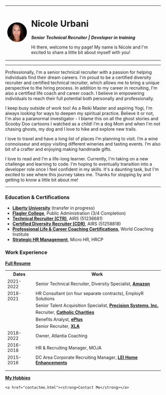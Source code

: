 <!DOCTYPE html>
<html lang="en">
<head>
    <meta charset="UTF-8">
 </head>
<body>
   <table cellspacing="20">
        <tr>
            <td><img src="p1-modified.png" alt="Nicole's profile picture"></td>
            <td><h1>Nicole Urbani</h1>
                <p><em><strong> Senior Technical Recruiter | Developer in training </strong></em></p>
                <p>Hi there, welcome to my page! My name is Nicole and I'm excited to share a little bit about 
                myself with you!</p></td>
        </tr>
   </table>
   <hr>     
    <p>Professionally, I'm a senior technical recruiter with a passion for helping individuals find 
    their dream careers. I'm proud to be a certified diversity recruiter and certified technical 
    recruiter, which allows me to bring a unique perspective to the hiring process.  In addition 
    to my career in recruiting, I'm also a certified life coach and career coach. I believe in 
    empowering individuals to reach their full potential both personally and professionally.</p>
    <p>I keep busy outside of work too!  As a Reiki Master and aspiring Yogi, I'm always looking for 
    ways to deepen my spiritual practice. Believe it or not, I'm also a paranormal investigator - 
    I blame this on all the ghost stories and Scooby Doo cartoons I watched as a child! 
    I’m a dog Mom and when I'm not chasing ghosts, my dog and I love to hike and explore new trails.</p>
    <p>I love to travel and have a long list of places I’m planning to visit.  I’m a wine connoisseur and enjoy visiting different wineries and tasting events.
    I’m also bit of a crafter and enjoying making handmade gifts.</p>
    <p>I love to read and I’m a life-long learner.  Currently, I'm taking on a new challenge and 
    learning to code. I'm hoping to eventually transition into a developer role once I feel confident in my skills. It's a daunting task, but I'm excited to see where this journey takes me.
    Thanks for stopping by and getting to know a little bit about me!</p>
   <hr>
    <h3>Education & Certifications</h3>
    <ul>
        <li><a href="https://www.liberty.edu/"><strong>Liberty University</strong></a> (transfer in progress)</li> 
        <li><a href="https://www.flagler.edu/"><strong>Flagler College</strong></a>, Public Administration (3/4 Completion)</li> 
        <li><a href="https://www.airscorp.com/mc/training_certification.guid"><strong>Technical Recruiter (CTR)</strong></a>, AIRS (51236681)</li> 
        <li><a href="https://www.airscorp.com/mc/training_certification.guid"><strong>Certified Diversity Recruiter (CDR)</strong></a>, AIRS (51258818)</li> 
        <li><a href="https://worldcoachinstitute.com/index.html"><strong>Professional Life & Career Coaching Certifications</strong></a>, World Coaching Institute</li> 
        <li><a href="https://micro.hrcp.com/about_certification/"><strong>Strategic HR Management</strong></a>, Micro HR, HRCP</li> 
    </ul>
    <h3>Work Experience</h3>
    <p><a href="Urbani 1.26.23.pdf"><strong>Full Resume</strong></a></p>
    <table cellspacing="10">
        <thead>
            <tr>
                <th>Dates</th>
                <th>Work</th>
            </tr>
            <tr>
                <td>
                    2021-2022
                </td>
                <td>
                    Senior Technical Recruiter, Diversity Specialist, <a href="https://www.amazon.com/"><strong>Amazon</strong></a>
                </td>
            </tr>
            <tr>
                <td>
                    2018-2021
                </td>
                <td>
                    HR Consultant (on four separate contracts), EmployR Solutions
                </td>
            </tr>
            <tr>
                <td></td>
                <td>
                    Senior Talent Acquisition Specialist, <a href="https://www.precisionsystems.co/"><strong>Precision Systems, Inc.</strong></a>
                </td>
            </tr>
            <tr>
                <td></td>
                <td>
                    Recruiter, <a href="https://www.catholiccharitiesdc.org/"><strong>Catholic Charities</strong></a>
                </td>
            </tr>
            <tr>
                <td></td>
                <td>
                    Benefits Analyst, <a href="https://www.eplus.com/"><strong>ePlus</strong></a>
                </td>
            </tr>
            <tr>
                <td></td>
                <td>
                    Senior Recruiter, <a href="http://xla.com/"><strong>XLA</strong></a>
                </td>
            </tr>
            <td>
                2018-2022
            </td>
            <td>
                Owner, Atlantia Coaching
            </td>
            <tr>
                <td>
                    2016-2018
                </td>
                <td>
                    HR & Recruiting Manager, MOJA
                </td>
            </tr>
            <tr>
                <td>
                    2015-2016
                </td>
                <td>
                    DC Area Corporate Recruiting Manager, <a href="https://leihomeenhancements.com/"><strong>LEI Home Enhancements</strong></a>
                </td>
            </tr>
        </thead>
    </table>
    <hr>
    <p><a href="hobbies.html"><strong>My Hobbies</strong></a></p>
    
    <a href="contactme.html"><strong>Contact Me</strong></a>

</body>
</html>
